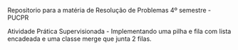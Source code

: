 Repositorio para a matéria de Resolução de Problemas 4º semestre - PUCPR


Atividade Prática Supervisionada - Implementando uma pilha e fila com lista encadeada e uma classe merge que junta 2 filas.
